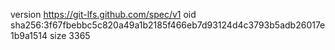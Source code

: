 version https://git-lfs.github.com/spec/v1
oid sha256:3f67fbebbc5c820a49a1b2185f466eb7d93124d4c3793b5adb26017e1b9a1514
size 3365
